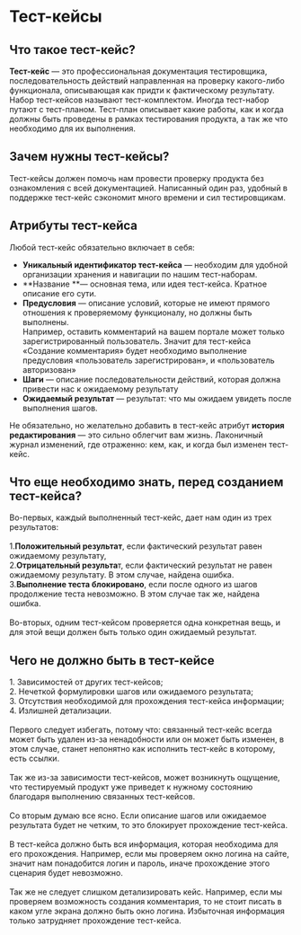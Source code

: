 # Тест-кейсы

## **Что такое тест-кейс?**

**Тест-кейс** — это профессиональная документация тестировщика, последовательность действий направленная на проверку какого-либо функционала, описывающая как придти к фактическому результату. Набор тест-кейсов называют тест-комплектом. Иногда тест-набор путают с тест-планом. Тест-план описывает какие работы, как и когда должны быть проведены в рамках тестирования продукта, а так же что необходимо для их выполнения.

## **Зачем нужны тест-кейсы?**

Тест-кейсы должен помочь нам провести проверку продукта без ознакомления с всей документацией. Написанный один раз, удобный в поддержке тест-кейс сэкономит много времени и сил тестировщикам.

## Атрибуты **тест-кейса**

 Любой тест-кейс обязательно включает в себя:

* **Уникальный идентификатор тест-кейса** — необходим для удобной организации хранения и навигации по нашим тест-наборам.
* **Название **— основная тема, или идея тест-кейса. Кратное описание его сути.
* **Предусловия** — описание условий, которые не имеют прямого отношения к проверяемому функционалу, но должны быть выполнены.\
  Например, оставить комментарий на вашем портале может только зарегистрированный пользователь. Значит для тест-кейса «Создание комментария» будет необходимо выполнение предусловия «пользователь зарегистрирован», и «пользователь авторизован»
* **Шаги** — описание последовательности действий, которая должна привести нас к ожидаемому результату
* **Ожидаемый результат** — результат: что мы ожидаем увидеть после выполнения шагов.

Не обязательно, но желательно добавить в тест-кейс атрибут **история редактирования** — это сильно облегчит вам жизнь. Лаконичный журнал изменений, где отраженно: кем, как, и когда был изменен тест-кейс.

## **Что еще необходимо знать, перед созданием тест-кейса?**

Во-первых, каждый выполненный тест-кейс, дает нам один из трех результатов:\
\
1.**Положительный результат**, если фактический результат равен ожидаемому результату,\
2.**Отрицательный результа**т, если фактический результат не равен ожидаемому результату. В этом случае, найдена ошибка.\
3.**Выполнение теста блокировано**, если после одного из шагов продолжение теста невозможно. В этом случае так же, найдена ошибка.\
\
Во-вторых, одним тест-кейсом проверяется одна конкретная вещь, и для этой вещи должен быть только один ожидаемый результат.

## **Чего не должно быть в тест-кейсе**

1\. Зависимостей от других тест-кейсов;\
2\. Нечеткой формулировки шагов или ожидаемого результата;\
3\. Отсутствия необходимой для прохождения тест-кейса информации;\
4\. Излишней детализации.\
\
Первого следует избегать, потому что: связанный тест-кейс всегда может быть удален из-за ненадобности или он может быть изменен, в этом случае, станет непонятно как исполнить тест-кейс в которому, есть ссылки.\
\
Так же из-за зависимости тест-кейсов, может возникнуть ощущение, что тестируемый продукт уже приведет к нужному состоянию благодаря выполнению связанных тест-кейсов.\
\
Со вторым думаю все ясно. Если описание шагов или ожидаемое результата будет не четким, то это блокирует прохождение тест-кейса.\
\
В тест-кейса должно быть вся информация, которая необходима для его прохождения. Например, если мы проверяем окно логина на сайте, значит нам понадобится логин и пароль, иначе прохождение этого сценария будет невозможно.\
\
Так же не следует слишком детализировать кейс. Например, если мы проверяем возможность создания комментария, то не стоит писать в каком угле экрана должно быть окно логина. Избыточная информация только затрудняет прохождение тест-кейса.
